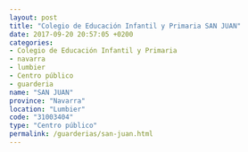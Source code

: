 ```yaml
---
layout: post
title: "Colegio de Educación Infantil y Primaria SAN JUAN"
date: 2017-09-20 20:57:05 +0200
categories:
- Colegio de Educación Infantil y Primaria
- navarra
- lumbier
- Centro público
- guarderia
name: "SAN JUAN"
province: "Navarra"
location: "Lumbier"
code: "31003404"
type: "Centro público"
permalink: /guarderias/san-juan.html
---
```

